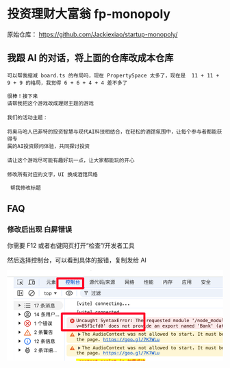 #  投资理财大富翁 fp-monopoly

原始仓库：
https://github.com/Jackiexiao/startup-monopoly/

##  我跟 AI 的对话，将上面的仓库改成本仓库
```
可以帮我缩减 board.ts 的布局吗，现在 PropertySpace 太多了，现在是  11 + 11 + 9 + 9 的格局，我觉得 6 + 6 + 4 + 4 差不多了
```

```
很棒！接下来
请帮我把这个游戏改成理财主题的游戏

我们的活动主题：

将奥⻢哈⼈巴菲特的投资智慧与现代AI科技相结合，在轻松的酒馆氛围中，让每个参与者都能获得专
属的AI投资顾问体验，共同探讨投资

请让这个游戏尽可能有趣好玩一点，让大家都能玩的开心

修改所有对应的文字，UI 换成酒馆风格
```


```
 帮我修改标题
```

## FAQ
### 修改后出现 白屏错误

你需要 F12 或者右键网页打开“检查”/开发者工具

然后选择控制台，可以看到具体的报错，复制发给 AI

![alt text](image.png)